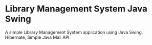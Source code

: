 # Library Management System Java Swing
A simple Library Management System application using Java Swing, Hibernate, Simple Java Mail API
